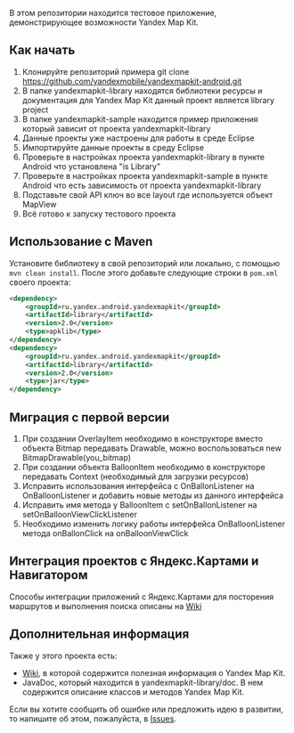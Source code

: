 В этом репозитории находится тестовое приложение, демонстрирующее возможности Yandex Map Kit.

Как начать
------------

1.  Клонируйте репозиторий примера
    git clone https://github.com/yandexmobile/yandexmapkit-android.git
2.  В папке yandexmapkit-library находятся библиотеки ресурсы и документация для Yandex Map Kit данный  проект является library project 
3.  В папке yandexmapkit-sample находится пример приложения который зависит от проекта yandexmapkit-library
4.  Данные проекты уже настроены для работы в среде Eclipse
 1.	Импортируйте данные проекты в среду Eclipse 
 2. Проверьте в настройках проекта yandexmapkit-library  в пункте Android  что установлена  "is Library"
 3. Проверьте в настройках проекта yandexmapkit-sample в пункте  Android что есть зависимость от проекта yandexmapkit-library
5.  Подставьте свой API ключ во все  layout где  используется объект MapView
6.  Всё готово к запуску тестового проекта

Использование с Maven
---------------------

Установите библиотеку в свой репозиторий или локально, с помощью `mvn clean install`.
После этого добавьте следующие строки в `pom.xml` своего проекта:

```xml
<dependency>
    <groupId>ru.yandex.android.yandexmapkit</groupId>
    <artifactId>library</artifactId>
    <version>2.0</version>
    <type>apklib</type>
</dependency>
<dependency>
    <groupId>ru.yandex.android.yandexmapkit</groupId>
    <artifactId>library</artifactId>
    <version>2.0</version>
    <type>jar</type>
</dependency>
```


Миграция с первой версии
-------------------------

1. При создании OverlayItem необходимо в конструкторе вместо объекта  Bitmap  передавать Drawable, можно воспользоваться new BitmapDrawable(you_bitmap)
2. При создании объекта BalloonItem необходимо в конструкторе передавать Context (необходимый для загрузки ресурсов)
3. Исправить использования интерфейса с OnBallonListener на OnBalloonListener и добавить новые методы из данного интерфейса
4. Исправить имя метода у BalloonItem с setOnBallonListener на setOnBalloonViewClickListener
5. Необходимо изменить логику работы интерфейса  OnBalloonListener  метода  onBallonClick  на  onBalloonViewClick


Интеграция проектов с Яндекс.Картами и Навигатором
--------------------------------------------------

Способы интеграции приложений с Яндекс.Картами для посторения маршрутов и выполнения поиска описаны на [Wiki](https://github.com/yandexmobile/yandexmapkit-android/wiki)

Дополнительная информация
---------------------------

Также у этого проекта есть:
* [Wiki](https://github.com/yandexmobile/yandexmapkit-android/wiki), в которой содержится полезная информация о Yandex Map Kit.
* JavaDoc, который находится в yandexmapkit-library/doc. В нем содержится описание классов и методов Yandex Map Kit.

Если вы хотите сообщить об ошибке или предложить идею в развитии, то напишите об этом, пожалуйста, в [Issues](https://github.com/yandexmobile/yandexmapkit-android/issues).
